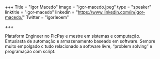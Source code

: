 +++
Title = "Igor Macedo"
image = "igor-macedo.jpeg"
type = "speaker"
linktitle = "igor-macedo"
linkedin = "https://www.linkedin.com/in/igor-macedo/" 
Twitter = "igorleoem"

+++

Plataform Engineer no PicPay e mestre em sistemas e computação. Entusiasta de automação e armazenamento baseado em software. Sempre muito empolgado c tudo relacionado a software livre, “problem solving” e programação com script.
